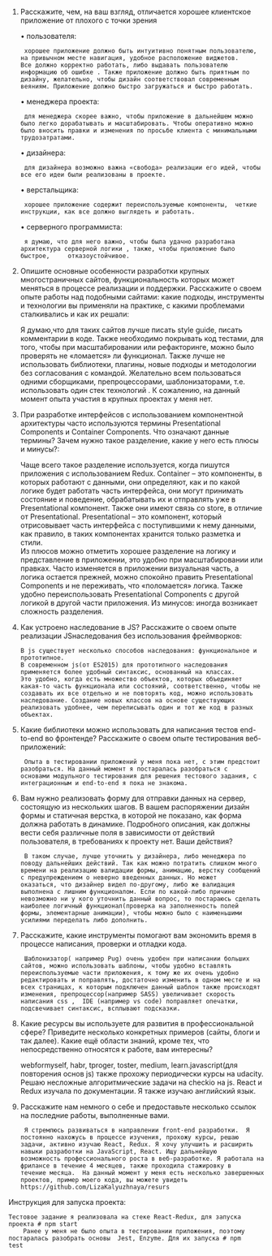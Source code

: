 1. Расскажите, чем, на ваш взгляд, отличается хорошее клиентское приложение от плохого с точки зрения 
    
    • пользователя: 
    
        хорошее приложение должно быть интуитивно понятным пользователю, на привычном месте навигация, удобное расположение виджетов.  		Все должно корректно работать, либо выдавать пользователю информацию об ошибке . Также приложение должно быть приятным по 		дизайну, желательно, чтобы дизайн соответствовал современным веяниям. Приложение должно быстро загружаться и быстро работать. 
    
    • менеджера проекта:
    
        для менеджера скорее важно, чтобы приложение в дальнейшем можно было легко дорабатывать и масштабировать. Чтобы оперативно можно 	было вносить правки и изменения по просьбе клиента с минимальными трудозатратами. 
    
    • дизайнера: 
    
        для дизайнера возможно важна «свобода» реализации его идей, чтобы все его идеи были реализованы в проекте. 
    
    • верстальщика: 
    
        хорошее приложение содержит переиспользуемые компоненты,  четкие инструкции, как все должно выглядеть и работать.
    
    • серверного программиста: 
    
        я думаю, что для него важно, чтобы была удачно разработана архитектура серверной логики , также, чтобы приложение было быстрое, 	отказоустойчивое.

2. Опишите основные особенности разработки крупных многостраничных сайтов, функциональность которых может меняться в процессе реализации и поддержки. Расскажите о своем опыте работы над подобными сайтами: какие подходы, инструменты и технологии вы применяли на практике, с какими проблемами сталкивались и как их решали: 

	Я думаю,что для таких сайтов лучше писать style guide, писать комментарии в коде. Также необходимо покрывать код тестами, для 		того, чтобы при масштабировании или рефакторинге, можно было проверять не «ломается» ли функционал. Также лучше не использовать 	библиотеки, плагины, новые подходы и методологии без согласования с командой. Желательно всем пользоваться одними сборщиками, 		препроцессорами, шаблонизаторами, т.е. использовать один стек технологий . К сожалению, на данный момент опыта участия в крупных 	 проектах у меня нет.

3. При разработке интерфейсов с использованием компонентной архитектуры часто используются термины Presentational Сomponents и Сontainer Сomponents. Что означают данные термины? Зачем нужно такое разделение, какие у него есть плюсы и минусы?:  

	Чаще всего такое разделение используется, когда пишутся приложения с использованием Redux. Сontainer – это компоненты, в которых 	 работают с данными, они определяют, как и по какой логике будет работать часть интерфейса, они могут принимать состояние и 		поведение, обрабатывать их и отправлять уже в Presentational компонент. Также они имеют связь со store, в отличие от 			Presentational. 
        Presentational – это компонент, который отрисовывает часть интерфейса с поступившими к нему данными, как правило, в таких 		компонентах хранится только разметка и стили.   
        Из плюсов можно отметить хорошее разделение на логику и представление в приложении, это удобно при масштабировании или правках. 	Часто изменяется в приложении  визуальная часть, а логика остается прежней, можно спокойно править Presentational Сomponents и 		не переживать, что «поломается» логика. Также удобно переиспользовать Presentational Сomponents с другой логикой в другой части 	приложения.
        Из минусов: иногда возникает сложность разделения.

4. Как устроено наследование в JS? Расскажите о своем опыте реализации JSнаследования без использования фреймворков:  

       В js существует несколько способов наследования: функциональное и прототипное.
       В современном js(от ES2015) для прототипного наследования применяется более удобный синтаксис, основанный на классах. 
       Это удобно, когда есть множество объектов, которых объединяет какая-то часть функционала или состояний, соответственно, чтобы не        создавать их все отдельно и не повторять код, можно использовать наследование. Создание новых классов на основе существующих 	        pеализовать удобнее, чем переписывать один и тот же код в разных объектах. 

5. Какие библиотеки можно использовать для написания тестов end-to-end во фронтенде? Расскажите о своем опыте тестирования веб-приложений:

        Опыта в тестировании приложений у меня пока нет, с этим предстоит разобраться. На данный момент я постаралась разобраться с 	         основами модульного тестирования для решения тестового задания, с интеграционным и end-to-end я пока не знакома.  

6. Вам нужно реализовать форму для отправки данных на сервер, состоящую из нескольких шагов. В вашем распоряжении дизайн формы и статичная верстка, в которой не показано, как форма должна работать в динамике. Подробного описания, как должны вести себя различные поля в зависимости от действий пользователя, в требованиях к проекту нет. Ваши действия?

        В таком случае, лучше уточнить у дизайнера, либо менеджера по поводу дальнейших действий. Так как можно потратить слишком много 	времени на реализацию валидации формы, анимацию, верстку сообщений с предупреждением о неверно введенных данных. Но может 		оказаться, что дизайнер видел по-другому, либо же валидация выполнена с лишним функционалом. Если по какой-либо причине 		невозможно ни у кого уточнить данный вопрос, то постараюсь сделать наиболее логичный функционал(проверка на заполненность полей 	формы, элементарные анимации), чтобы можно было с наименьшими усилиями переделать либо дополнить.

7. Расскажите, какие инструменты помогают вам экономить время в процессе написания, проверки и отладки кода.

        Шаблонизатор( например Pug) очень удобен при написании больших сайтов, можно использовать шаблоны, чтобы удобно вставлять 		переиспользуемые части приложения, к тому же их очень удобно редактировать и поправлять, достаточно изменить в одном месте и на 	всех страницах, к которым подключен данный шаблон также происходят изменения, препроцессор(например SASS) увеличивает скорость 		написания css ,  IDE (например vs code) поправляет опечатки, подсвечивает синтаксис, всплывают подсказки.

8. Какие ресурсы вы используете для развития в профессиональной сфере? Приведите несколько конкретных примеров (сайты, блоги и так далее). Какие ещё области знаний, кроме тех, что непосредственно относятся к работе, вам интересны?

	webformyself, habr, tproger, toster, medium, learn.javascript(для повторения основ js) также прохожу периодически курсы на 		udacity. Решаю несложные алгоритмические задачи на checkio на js. React и Redux изучала по документации. Я также изучаю 		английский язык.

9. Расскажите нам немного о себе и предоставьте несколько ссылок на последние работы, выполненные вами.

        Я стремлюсь развиваться в направлении front-end разработки.  Я постоянно нахожусь в процессе изучения, прохожу курсы, решаю 		задачи, активно изучаю React, Redux. Я хочу улучшить и расширить навыки разработки на JavaScript, React. Ищу дальнейшую 		возможность профессионального роста в веб-разработке. Я работала на фрилансе в течение 4 месяцев, также проходила стажировку в 		течение месяца.  На данный момент у меня есть несколько завершенных проектов, пример моего кода, вы можете увидеть 			https://github.com/LizaKalyuzhnaya/resurs 

Инструкция для запуска проекта:

	Тестовое задание я реализовала на стеке React-Redux, для запуска проекта # npm start
       	Ранее у меня не было опыта в тестировании приложения, поэтому постаралась разобрать основы  Jest, Enzyme. Для их запуска # npm 		test
